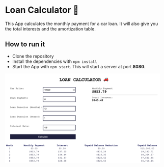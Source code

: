 # Loan Calculator 🚗

This App calculates the monthly payment for a car loan. It will also give you the total interests and the amortization table.

## How to run it
 - Clone the repository
 - Install the dependencies with `npm install`
 - Start the App with `npm start`. This will start a server at port **8080**.

 ![alt text](./screenshots/main.png "Logo Title Text 1")
